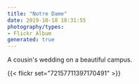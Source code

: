 ```yaml
---
title: "Notre Dame"
date: 2019-10-18 18:31:55
photography/types:
- Flickr Album
generated: true
---
```

A cousin's wedding on a beautiful campus.

{{< flickr set="72157711397170491" >}}
